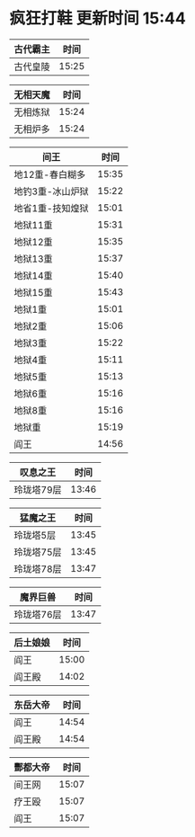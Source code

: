 # 疯狂打鞋 更新时间 15:44

| 古代霸主   | 时间    |
|--------|-------|
| 古代皇陵 | 15:25 |

| 无相天魔   | 时间    |
|--------|-------|
| 无相炼狱 | 15:24 |
| 无相炉多 | 15:24 |

| 间王   | 时间    |
|--------|-------|
| 地12重-春白糊多 | 15:35 |
| 地钓3重-冰山炉狱 | 15:22 |
| 地省1重-技知煌狱 | 15:01 |
| 地狱11重 | 15:31 |
| 地狱12重 | 15:35 |
| 地狱13重 | 15:37 |
| 地狱14重 | 15:40 |
| 地狱15重 | 15:43 |
| 地狱1重 | 15:01 |
| 地狱2重 | 15:06 |
| 地狱3重 | 15:22 |
| 地狱4重 | 15:11 |
| 地狱5重 | 15:13 |
| 地狱6重 | 15:16 |
| 地狱8重 | 15:16 |
| 地狱重 | 15:19 |
| 阎王 | 14:56 |

| 叹息之王   | 时间    |
|--------|-------|
| 玲珑塔79层 | 13:46 |

| 猛魔之王   | 时间    |
|--------|-------|
| 玲珑塔5层 | 13:45 |
| 玲珑塔75层 | 13:45 |
| 玲珑塔78层 | 13:47 |

| 魔界巨兽   | 时间    |
|--------|-------|
| 玲珑塔76层 | 13:47 |

| 后土娘娘   | 时间    |
|--------|-------|
| 阎王 | 15:00 |
| 阎王殿 | 14:02 |

| 东岳大帝   | 时间    |
|--------|-------|
| 阎王 | 14:54 |
| 阎王殿 | 14:54 |

| 酆都大帝   | 时间    |
|--------|-------|
| 间王网 | 15:07 |
| 疗王殴 | 15:07 |
| 阎王 | 15:07 |